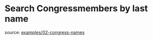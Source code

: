 # Search Congressmembers by last name

source: [examples/02-congress-names](examples/02-congress-names)
